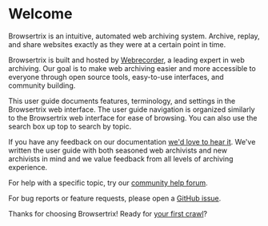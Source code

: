 # Welcome

Browsertrix is an intuitive, automated web archiving system. Archive, replay, and share websites exactly as they were at a certain point in time.

Browsertrix is built and hosted by [Webrecorder](https://webrecorder.net/), a leading expert in web archiving. Our goal is to make web archiving easier and more accessible to everyone through open source tools, easy-to-use interfaces, and community building.

This user guide documents features, terminology, and settings in the Browsertrix web interface. The user guide navigation is organized similarly to the Browsertrix web interface for ease of browsing. You can also use the search box up top to search by topic.

If you have any feedback on our documentation [we'd love to hear it](mailto:docs-feedback@webrecorder.net). We've written the user guide with both seasoned web archivists and new archivists in mind and we value feedback from all levels of archiving experience.

For help with a specific topic, try our [community help forum](https://forum.webrecorder.net/c/help/5).

For bug reports or feature requests, please open a [GitHub issue](https://github.com/webrecorder/browsertrix/issues/new/choose).

Thanks for choosing Browsertrix! Ready for [your first crawl](./getting-started.md)?